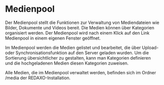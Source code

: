 # Medienpool

Der Medienpool stellt die Funktionen zur Verwaltung von Mediendateien wie Bilder, Dokumente und Videos bereit. Die Medien können über Kategorien organisiert werden. Der Medienpool wird nach einem Klick auf den Link Medienpool in einem eigenen Fenster geöffnet.

Im Medienpool werden die Medien gelistet und bearbeitet, die über Upload- oder Synchronisationsfunktion auf den Server geladen wurden. Um die Sortierung übersichtlicher zu gestalten, kann man Kategorien definieren und die hochgeladenen Medien diesen Kategorien zuweisen.

Alle Medien, die im Medienpool verwaltet werden, befinden sich im Ordner /media der REDAXO-Installation.
